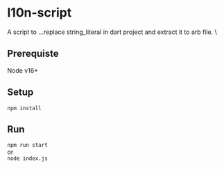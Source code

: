 # l10n-script

A script to ...replace string_literal in dart project and extract it to arb file. \

## Prerequiste

Node v16+

## Setup

`npm install`

## Run

`npm run start` \
or \
`node index.js`
